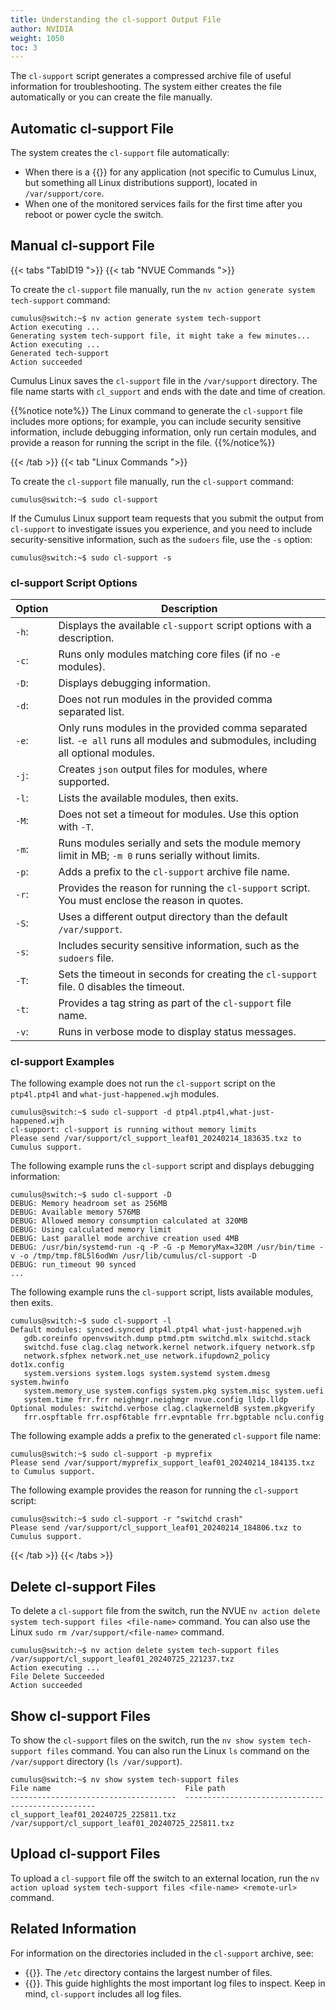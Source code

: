 ```yaml
---
title: Understanding the cl-support Output File
author: NVIDIA
weight: 1050
toc: 3
---
```

The `cl-support` script generates a compressed archive file of useful information for troubleshooting. The system either creates the file automatically or you can create the file manually.
<!-- vale off -->
## Automatic cl-support File
<!-- vale on -->
The system creates the `cl-support` file automatically:
- When there is a {{<exlink url="http://linux.die.net/man/5/core" text="core dump file">}} for any application (not specific to Cumulus Linux, but something all Linux distributions support), located in `/var/support/core`.
- When one of the monitored services fails for the first time after you reboot or power cycle the switch.
<!-- vale off -->
## Manual cl-support File
<!-- vale on -->

{{< tabs "TabID19 ">}}
{{< tab "NVUE Commands ">}}

To create the `cl-support` file manually, run the `nv action generate system tech-support` command:

```
cumulus@switch:~$ nv action generate system tech-support
Action executing ...
Generating system tech-support file, it might take a few minutes...
Action executing ...
Generated tech-support
Action succeeded
```

Cumulus Linux saves the `cl-support` file in the `/var/support` directory. The file name starts with `cl_support` and ends with the date and time of creation.

{{%notice note%}}
The Linux command to generate the `cl-support` file includes more options; for example, you can include security sensitive information, include debugging information, only run certain modules, and provide a reason for running the script in the file.
{{%/notice%}}

{{< /tab >}}
{{< tab "Linux Commands ">}}

To create the `cl-support` file manually, run the `cl-support` command:

```
cumulus@switch:~$ sudo cl-support
```

If the Cumulus Linux support team requests that you submit the output from `cl-support` to investigate issues you experience, and you need to include security-sensitive information, such as the `sudoers` file, use the `-s` option:

```
cumulus@switch:~$ sudo cl-support -s
```

### cl-support Script Options

| Option | Description |
|------- |------------ |
| `-h`: | Displays the available `cl-support` script options with a description. |
| `-c`: | Runs only modules matching core files (if no `-e` modules). |
| `-D`: | Displays debugging information. |
| `-d`: | Does not run modules in the provided comma separated list. |
| `-e`: | Only runs modules in the provided comma separated list. `-e all` runs all modules and submodules, including all optional modules. |
| `-j`: | Creates `json` output files for modules, where supported. |
| `-l`: | Lists the available modules, then exits. |
| `-M`: | Does not set a timeout for modules. Use this option with `-T`. |
| `-m`: | Runs modules serially and sets the module memory limit in MB; `-m 0` runs serially without limits. |
| `-p`: | Adds a prefix to the `cl-support` archive file name. |
| `-r`: | Provides the reason for running the `cl-support` script. You must enclose the reason in quotes. |
| `-S`: | Uses a different output directory than the default `/var/support`. |
| `-s`: | Includes security sensitive information, such as the `sudoers` file. |
| `-T`: | Sets the timeout in seconds for creating the `cl-support` file.  0 disables the timeout. |
| `-t`: | Provides a tag string as part of the `cl-support` file name. |
| `-v`: | Runs in verbose mode to display status messages. |

### cl-support Examples

The following example does not run the `cl-support` script on the `ptp4l.ptp4l` and `what-just-happened.wjh` modules.

```
cumulus@switch:~$ sudo cl-support -d ptp4l.ptp4l,what-just-happened.wjh
cl-support: cl-support is running without memory limits
Please send /var/support/cl_support_leaf01_20240214_183635.txz to Cumulus support.
```

The following example runs the `cl-support` script and displays debugging information:

```
cumulus@switch:~$ sudo cl-support -D
DEBUG: Memory headroom set as 256MB
DEBUG: Available memory 576MB
DEBUG: Allowed memory consumption calculated at 320MB
DEBUG: Using calculated memory limit
DEBUG: Last parallel mode archive creation used 4MB
DEBUG: /usr/bin/systemd-run -q -P -G -p MemoryMax=320M /usr/bin/time -v -o /tmp/tmp.f8L5l6odWn /usr/lib/cumulus/cl-support -D
DEBUG: run_timeout 90 synced
...
```

The following example runs the `cl-support` script, lists available modules, then exits.

```
cumulus@switch:~$ sudo cl-support -l
Default modules: synced.synced ptp4l.ptp4l what-just-happened.wjh
   gdb.coreinfo openvswitch.dump ptmd.ptm switchd.mlx switchd.stack
   switchd.fuse clag.clag network.kernel network.ifquery network.sfp
   network.sfphex network.net_use network.ifupdown2_policy dot1x.config
   system.versions system.logs system.systemd system.dmesg system.hwinfo
   system.memory_use system.configs system.pkg system.misc system.uefi
   system.time frr.frr neighmgr.neighmgr nvue.config lldp.lldp
Optional modules: switchd.verbose clag.clagkerneldB system.pkgverify
   frr.ospftable frr.ospf6table frr.evpntable frr.bgptable nclu.config
```

The following example adds a prefix to the generated `cl-support` file name:

```
cumulus@switch:~$ sudo cl-support -p myprefix
Please send /var/support/myprefix_support_leaf01_20240214_184135.txz to Cumulus support.
```

The following example provides the reason for running the `cl-support` script:

```
cumulus@switch:~$ sudo cl-support -r "switchd crash"
Please send /var/support/cl_support_leaf01_20240214_184806.txz to Cumulus support.
```

{{< /tab >}}
{{< /tabs >}}

## Delete cl-support Files

To delete a `cl-support` file from the switch, run the NVUE `nv action delete system tech-support files <file-name>` command. You can also use the Linux `sudo rm /var/support/<file-name>` command.

```
cumulus@switch:~$ nv action delete system tech-support files /var/support/cl_support_leaf01_20240725_221237.txz
Action executing ...
File Delete Succeeded
Action succeeded
```

## Show cl-support Files

To show the `cl-support` files on the switch, run the `nv show system tech-support files` command. You can also run the Linux `ls` command on the `/var/support` directory (`ls /var/support`).

```
cumulus@switch:~$ nv show system tech-support files
File name                              File path                                         
-------------------------------------  --------------------------------------------------
cl_support_leaf01_20240725_225811.txz  /var/support/cl_support_leaf01_20240725_225811.txz
```

## Upload cl-support Files

To upload a `cl-support` file off the switch to an external location, run the `nv action upload system tech-support files <file-name> <remote-url>` command.

## Related Information

For information on the directories included in the `cl-support` archive, see:
- {{<link url="Troubleshooting-the-etc-Directory">}}. The `/etc` directory contains the largest number of files.
- {{<link url="Troubleshooting-Log-Files">}}. This guide highlights the most important log files to inspect. Keep in mind, `cl-support` includes all log files.
